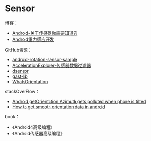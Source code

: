 # Sensor

博客：

- [Android-关于传感器你需要知道的](http://www.jianshu.com/p/4c141d851346)
- [Android重力感应开发](http://blog.csdn.net/mad1989/article/details/20848181)

GitHub资源：

- [android-rotation-sensor-sample](https://github.com/kplatfoot/android-rotation-sensor-sample)
- [AccelerationExplorer-传感器数据过滤器](https://github.com/KEOpenSource/AccelerationExplorer)
- [dsensor](https://github.com/hoananguyen/dsensor)
- [gast-lib](https://github.com/gast-lib/gast-lib)
- [WhatsOrientation](https://github.com/slidenerd/WhatsOrientation)

stackOverFlow：

- [Android getOrientation Azimuth gets polluted when phone is tilted](http://stackoverflow.com/questions/17979238/android-getorientation-azimuth-gets-polluted-when-phone-is-tilted)
- [How to get smooth orientation data in android](http://stackoverflow.com/questions/27846604/how-to-get-smooth-orientation-data-in-android)

book：

- 《Android4高级编程》
- 《Android传感器高级编程》

